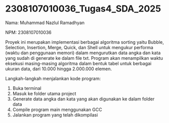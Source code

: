 # 2308107010036_Tugas4_SDA_2025

Nama: Muhammad Nazlul Ramadhyan

NPM: 2308107010036

Proyek ini merupakan implementasi berbagai algoritma sorting yaitu Bubble, 
Selection, Insertion, Merge, Quick, dan Shell untuk mengukur performa (waktu dan penggunaan memori) dalam mengurutkan data angka dan kata yang sudah di generate ke dalam file txt. 
Program akan menampilkan waktu eksekusi masing-masing algoritma dalam bentuk tabel untuk berbagai ukuran data, dari 10.000 hingga 2.000.000 elemen.

Langkah-langkah menjalankan kode program:
1. Buka terminal
2. Masuk ke folder utama project
3. Generate data angka dan kata yang akan digunakan ke dalam folder data
4. Compile program main menggunakan GCC
5. Jalankan program yang telah dikompilasi
